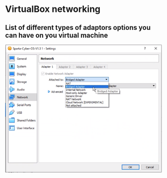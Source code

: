 # VirtualBox networking

## List of different types of adaptors options you can have on you virtual machine 
![img_14.png](img_14.png)